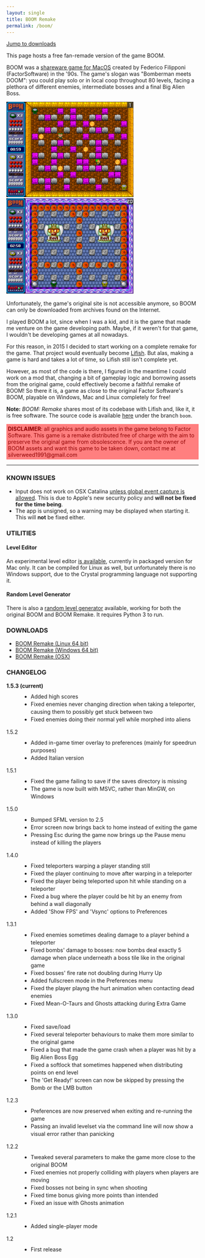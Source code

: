 ```yaml
---
layout: single
title: BOOM Remake
permalink: /boom/
---
```

<style>
img.preview {
	height: 250px;
}
p.discl {
	background-color: #ff7f7f;
	color: #910000;
	padding: 4px;
}
.changelog ul {
	line-height: 20px;
	margin-top: 10px;
}
</style>

<a href='#downloads'>Jump to downloads</a>

This page hosts a free fan-remade version of the game BOOM.

BOOM was a [shareware game for MacOS](https://www.macintoshrepository.org/3582-boom) created by Federico Filipponi (FactorSoftware) in the '90s. The game's slogan was "Bomberman meets DOOM": you could play solo or in local coop throughout 80 levels, facing a plethora of different enemies, intermediate bosses and a final Big Alien Boss.

<a href='/assets/img/boom/boom_screen1.png'>
  <img class='preview' src="/assets/img/boom/boom_screen1.png"/>
</a>
<a href='/assets/img/boom/boom_screen2.png'>
  <img class='preview' src="/assets/img/boom/boom_screen2.png"/>
</a>

Unfortunately, the game's original site is not accessible anymore, so BOOM can only be downloaded from archives found on the Internet.

I played BOOM a lot, since when I was a kid, and it is the game that made me venture on the game developing path. Maybe, if it weren't for that game, I wouldn't be developing games at all nowadays. 

For this reason, in 2015 I decided to start working on a complete remake for the game. That project would eventually become [Lifish](/lifish/). But alas, making a game is hard and takes a lot of time, so Lifish still isn't complete yet. 

However, as most of the code is there, I figured in the meantime I could work on a mod that, changing a bit of gameplay logic and borrowing assets from the original game, could effectively become a faithful remake of BOOM! So there it is, a game as close to the original Factor Software's BOOM, playable on Windows, Mac and Linux completely for free!

<b>Note:</b> <em>BOOM: Remake</em> shares most of its codebase with Lifish and, like it, it is free software. The source code is available [here](https://github.com/silverweed/lifish) under the branch <code>boom</code>.

<p class='discl'><b>DISCLAIMER</b>: all graphics and audio assets in the game belong to Factor Software. This game is a remake distributed free of charge with the aim to preserve the original game from obsolescence. If you are the owner of BOOM assets and want this game to be taken down, contact me at silverweed1991@gmail.com</p>

<hr>

<h3 id='known_issues'>KNOWN ISSUES</h3>
<ul>
  <li>Input does not work on OSX Catalina <a href="https://github.com/silverweed/lifish/issues/6#issuecomment-585331958">unless global event capture is allowed</a>. This is due to Apple's new security policy and <strong>will not be fixed for the time being</strong>.</li>
  <li>The app is unsigned, so a warning may be displayed when starting it. This will <strong>not</strong> be fixed either.</li>
</ul>

<h3 id='utils'>UTILITIES</h3>
<h4 id='editor'>Level Editor</h4>
<p>An experimental level editor <a href="https://github.com/silverweed/lifish-edit/releases">is available</a>, currently in packaged version for Mac only. It can be compiled for Linux as well, but unfortunately there is no Windows support, due to the Crystal programming language not supporting it.</p>

<h4 id='levelgen'>Random Level Generator</h4>
<p>There is also a <a href="https://github.com/silverweed/boomlevelgen">random level generator</a> available, working for both the original BOOM and BOOM Remake. It requires Python 3 to run.</p>

<h3 id='downloads'>DOWNLOADS</h3>

<ul>
  <li><a href='/assets/games/lifish/lifish_BOOM_1.5.3_linux_x64.tar.xz'>BOOM Remake (Linux 64 bit)</a></li>
  <li><a href='/assets/games/lifish/lifish_BOOM_1.5.3_windows_x64.zip'>BOOM Remake (Windows 64 bit)</a></li>
  <li><a href='/assets/games/lifish/lifish_BOOM_1.5.3_osx.zip'>BOOM Remake (OSX)</a></li>
</ul>

<h3 id='changelog'>CHANGELOG</h3>

<dl class='changelog'>
  <dt><strong>1.5.3 (current)</strong></dt>
  <dd>
    <ul>
      <li>Added high scores</li>
      <li>Fixed enemies never changing direction when taking a teleporter, causing them to possibly get stuck between two</li>
      <li>Fixed enemies doing their normal yell while morphed into aliens</li>
    </ul>
  </dd>
  <dt>1.5.2</dt>
  <dd>
    <ul>
      <li>Added in-game timer overlay to preferences (mainly for speedrun purposes)</li>
      <li>Added Italian version</li>
    </ul>
  </dd>
  <dt>1.5.1</dt>
  <dd>
    <ul>
      <li>Fixed the game failing to save if the saves directory is missing</li>
      <li>The game is now built with MSVC, rather than MinGW, on Windows</li>
    </ul>
  </dd>
  <dt>1.5.0</dt>
  <dd>
    <ul>
      <li>Bumped SFML version to 2.5</li>
      <li>Error screen now brings back to home instead of exiting the game</li>
      <li>Pressing Esc during the game now brings up the Pause menu instead of killing the players</li>
    </ul>
  </dd>
  <dt>1.4.0</dt>
  <dd>
    <ul>
      <li>Fixed teleporters warping a player standing still</li>
      <li>Fixed the player continuing to move after warping in a teleporter</li>
      <li>Fixed the player being teleported upon hit while standing on a teleporter</li>
      <li>Fixed a bug where the player could be hit by an enemy from behind a wall diagonally</li>
      <li>Added 'Show FPS' and 'Vsync' options to Preferences</li>
    </ul>
  </dd>
  <dt>1.3.1</dt>
  <dd>
    <ul>
      <li>Fixed enemies sometimes dealing damage to a player behind a teleporter</li>
      <li>Fixed bombs' damage to bosses: now bombs deal exactly 5 damage when place underneath a boss tile like in the original game</li>
      <li>Fixed bosses' fire rate not doubling during Hurry Up</li>
      <li>Added fullscreen mode in the Preferences menu</li>
      <li>Fixed the player playng the hurt animation when contacting dead enemies</li>
      <li>Fixed Mean-O-Taurs and Ghosts attacking during Extra Game</li>
    </ul>
  </dd>
  <dt>1.3.0</dt>
  <dd>
    <ul>
      <li>Fixed save/load</li>
      <li>Fixed several teleporter behaviours to make them more similar to the original game</li>
      <li>Fixed a bug that made the game crash when a player was hit by a Big Alien Boss Egg</li>
      <li>Fixed a softlock that sometimes happened when distributing points on end level</li>
      <li>The 'Get Ready!' screen can now be skipped by pressing the Bomb or the LMB button</li>
    </ul>
  </dd>
  <dt>1.2.3</dt>
  <dd>
    <ul>
      <li>Preferences are now preserved when exiting and re-running the game</li>
      <li>Passing an invalid levelset via the command line will now show a visual error rather than panicking</li>
    </ul>
  </dd>
  <dt>1.2.2</dt>
  <dd>
    <ul>
      <li>Tweaked several parameters to make the game more close to the original BOOM</li>
      <li>Fixed enemies not properly colliding with players when players are moving</li>
      <li>Fixed bosses not being in sync when shooting</li>
      <li>Fixed time bonus giving more points than intended</li>
      <li>Fixed an issue with Ghosts animation</li>
    </ul>
  </dd>
  <dt>1.2.1</dt>
  <dd>
    <ul>
      <li>Added single-player mode</li>
    </ul>
  </dd>
  <dt>1.2</dt>
  <dd>
    <ul>
      <li>First release</li>
    </ul>
  </dd>
</dl>
